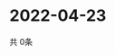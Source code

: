 # 2022-04-23
  共 0条

  <!-- BEGIN -->
  <!-- 最后更新时间Sat Apr 23 2022 19:03:35 GMT+0000 (Coordinated Universal Time) -->
  
  <!-- END -->
  
  